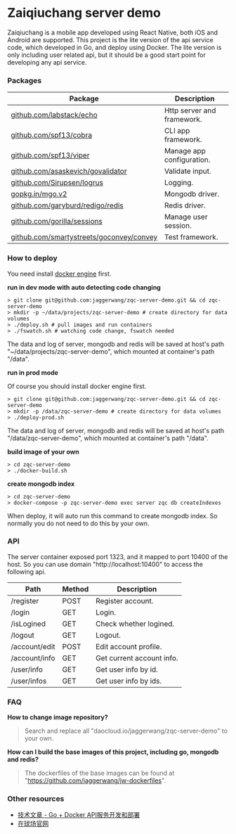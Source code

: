 # Zaiqiuchang server demo

Zaiqiuchang is a mobile app developed using React Native, both iOS and Android are supported. This project is the lite version of the api service code, which developed in Go, and deploy using Docker. The lite version is only including user related api, but it should be a good start point for developing any api service. 

### Packages

|Package|Description|
|-------|-----------|
|[github.com/labstack/echo](https://echo.labstack.com/)|Http server and framework.|
|[github.com/spf13/cobra](https://github.com/spf13/cobra)|CLI app framework.|
|[github.com/spf13/viper](https://github.com/spf13/viper)|Manage app configuration.|
|[github.com/asaskevich/govalidator](https://github.com/asaskevich/govalidator)|Validate input.|
|[github.com/Sirupsen/logrus](https://github.com/Sirupsen/logrus)|Logging.|
|[gopkg.in/mgo.v2](https://labix.org/mgo)|Mongodb driver.|
|[github.com/garyburd/redigo/redis](https://github.com/garyburd/redigo/)|Redis driver.|
|[github.com/gorilla/sessions](https://github.com/gorilla/sessions)|Manage user session.|
|[github.com/smartystreets/goconvey/convey](https://github.com/smartystreets/goconvey)|Test framework.|

### How to deploy

You need install [docker engine](https://docs.docker.com/engine/installation/) first.

**run in dev mode with auto detecting code changing**

```
> git clone git@github.com:jaggerwang/zqc-server-demo.git && cd zqc-server-demo
> mkdir -p ~/data/projects/zqc-server-demo # create directory for data volumes
> ./deploy.sh # pull images and run containers
> ./fswatch.sh # watching code change, fswatch needed
```
The data and log of server, mongodb and redis will be saved at host's path "~/data/projects/zqc-server-demo", which mounted at container's path "/data".

**run in prod mode**

Of course you should install docker engine first.
```
> git clone git@github.com:jaggerwang/zqc-server-demo.git && cd zqc-server-demo
> mkdir -p /data/zqc-server-demo # create directory for data volumes
> ./deploy-prod.sh
```
The data and log of server, mongodb and redis will be saved at host's path "/data/zqc-server-demo", which mounted at container's path "/data".

**build image of your own**

```
> cd zqc-server-demo
> ./docker-build.sh
```

**create mongodb index**

```
> cd zqc-server-demo
> docker-compose -p zqc-server-demo exec server zqc db createIndexes
```
When deploy, it will auto run this command to create mongodb index. So normally you do not need to do this by your own.

### API

The server container exposed port 1323, and it mapped to port 10400 of the host. So you can use domain "http://localhost:10400" to access the following api.

Path|Method|Description
----|------|-----------
/register|POST|Register account.
/login|GET|Login.
/isLogined|GET|Check whether logined.
/logout|GET|Logout.
/account/edit|POST|Edit account profile.
/account/info|GET|Get current account info.
/user/info|GET|Get user info by id.
/user/infos|GET|Get user info by ids.

### FAQ

**How to change image repository?**

> Search and replace all "daocloud.io/jaggerwang/zqc-server-demo" to your own.

**How can I build the base images of this project, including go, mongodb and redis?**

> The dockerfiles of the base images can be found at "https://github.com/jaggerwang/jw-dockerfiles".

### Other resources

* [技术文章 - Go + Docker API服务开发和部署](https://jaggerwang.net/develop-and-deploy-api-service-with-go-and-docker-intro/)
* [在球场官网](https://www.zaiqiuchang.com)
